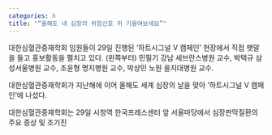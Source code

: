 ```yaml
---
categories: h
title: "“올해도 내 심장의 위험신호 귀 기울여보세요”"
---
```

대한심혈관중재학회 임원들이 29일 진행된&nbsp;&lsquo;하트시그널 V 캠페인&rsquo; 현장에서 직접 팻말을 들고 홍보활동을 펼치고 있다.&nbsp;(왼쪽부터) 민필기 강남 세브란스병원 교수,&nbsp;박택규 삼성서울병원 교수,&nbsp;조윤형 명지병원 교수,&nbsp;박상민 노원 을지대병원 교수.



대한심혈관중재학회가 지난해에 이어 올해도 세계 심장의 날을 맞아 &lsquo;하트시그널 V 캠페인&rsquo;에 나섰다.

대한심혈관중재학회는 29일 시청역 한국프레스센터 앞 서울마당에서 심장판막질환의 주요 증상 및 조기진